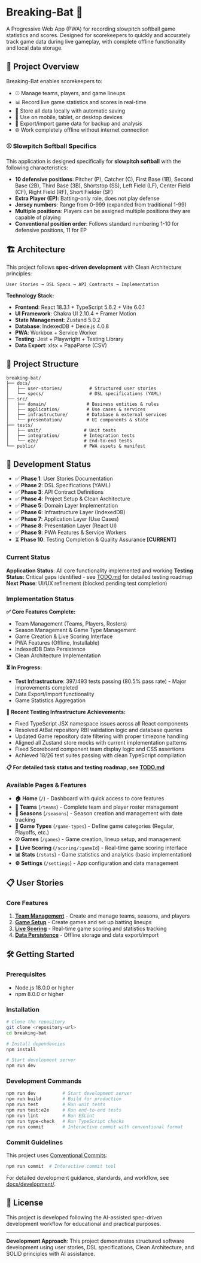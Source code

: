 # Breaking-Bat 🥎

A Progressive Web App (PWA) for recording slowpitch softball game statistics and scores. Designed for scorekeepers to quickly and accurately track game data during live gameplay, with complete offline functionality and local data storage.

## 🎯 Project Overview

Breaking-Bat enables scorekeepers to:

- ⚾ Manage teams, players, and game lineups
- 📊 Record live game statistics and scores in real-time
- 💾 Store all data locally with automatic saving
- 📱 Use on mobile, tablet, or desktop devices
- 🔄 Export/import game data for backup and analysis
- 🌐 Work completely offline without internet connection

### ⚾ Slowpitch Softball Specifics

This application is designed specifically for **slowpitch softball** with the following characteristics:

- **10 defensive positions**: Pitcher (P), Catcher (C), First Base (1B), Second Base (2B), Third Base (3B), Shortstop (SS), Left Field (LF), Center Field (CF), Right Field (RF), Short Fielder (SF)
- **Extra Player (EP)**: Batting-only role, does not play defense
- **Jersey numbers**: Range from 0-999 (expanded from traditional 1-99)
- **Multiple positions**: Players can be assigned multiple positions they are capable of playing
- **Conventional position order**: Follows standard numbering 1-10 for defensive positions, 11 for EP

## 🏗️ Architecture

This project follows **spec-driven development** with Clean Architecture principles:

```
User Stories → DSL Specs → API Contracts → Implementation
```

**Technology Stack:**

- **Frontend**: React 18.3.1 + TypeScript 5.6.2 + Vite 6.0.1
- **UI Framework**: Chakra UI 2.10.4 + Framer Motion
- **State Management**: Zustand 5.0.2
- **Database**: IndexedDB + Dexie.js 4.0.8
- **PWA**: Workbox + Service Worker
- **Testing**: Jest + Playwright + Testing Library
- **Data Export**: xlsx + PapaParse (CSV)

## 📁 Project Structure

```
breaking-bat/
├── docs/
│   ├── user-stories/          # Structured user stories
│   └── specs/                 # DSL specifications (YAML)
├── src/
│   ├── domain/               # Business entities & rules
│   ├── application/          # Use cases & services
│   ├── infrastructure/       # Database & external services
│   └── presentation/         # UI components & state
├── tests/
│   ├── unit/                # Unit tests
│   ├── integration/         # Integration tests
│   └── e2e/                 # End-to-end tests
└── public/                  # PWA assets & manifest
```

## 🚀 Development Status

- ✅ **Phase 1**: User Stories Documentation
- ✅ **Phase 2**: DSL Specifications (YAML)
- ✅ **Phase 3**: API Contract Definitions
- ✅ **Phase 4**: Project Setup & Clean Architecture
- ✅ **Phase 5**: Domain Layer Implementation
- ✅ **Phase 6**: Infrastructure Layer (IndexedDB)
- ✅ **Phase 7**: Application Layer (Use Cases)
- ✅ **Phase 8**: Presentation Layer (React UI)
- ✅ **Phase 9**: PWA Features & Service Workers
- ⏳ **Phase 10**: Testing Completion & Quality Assurance **[CURRENT]**

### Current Status

**Application Status**: All core functionality implemented and working
**Testing Status**: Critical gaps identified - see [TODO.md](TODO.md) for detailed testing roadmap
**Next Phase**: UI/UX refinement (blocked pending test completion)

### Implementation Status

**✅ Core Features Complete:**

- Team Management (Teams, Players, Rosters)
- Season Management & Game Type Management
- Game Creation & Live Scoring Interface
- PWA Features (Offline, Installable)
- IndexedDB Data Persistence
- Clean Architecture Implementation

**⏳ In Progress:**

- **Test Infrastructure**: 397/493 tests passing (80.5% pass rate) - Major improvements completed
- Data Export/Import functionality
- Game Statistics Aggregation

**🧪 Recent Testing Infrastructure Achievements:**

- Fixed TypeScript JSX namespace issues across all React components
- Resolved AtBat repository RBI validation logic and database queries
- Updated Game repository date filtering with proper timezone handling
- Aligned all Zustand store mocks with current implementation patterns
- Fixed Scoreboard component team display logic and CSS assertions
- Achieved 18/26 test suites passing with clean TypeScript compilation

**📋 For detailed task status and testing roadmap, see [TODO.md](TODO.md)**

### Available Pages & Features

- **🏠 Home** (`/`) - Dashboard with quick access to core features
- **👥 Teams** (`/teams`) - Complete team and player roster management
- **📅 Seasons** (`/seasons`) - Season creation and management with date tracking
- **🎯 Game Types** (`/game-types`) - Define game categories (Regular, Playoffs, etc.)
- **⚾ Games** (`/games`) - Game creation, lineup setup, and management
- **🎯 Live Scoring** (`/scoring/:gameId`) - Real-time game scoring interface
- **📊 Stats** (`/stats`) - Game statistics and analytics (basic implementation)
- **⚙️ Settings** (`/settings`) - App configuration and data management

## 📋 User Stories

### Core Features

1. **[Team Management](docs/user-stories/team-management.md)** - Create and manage teams, seasons, and players
2. **[Game Setup](docs/user-stories/game-setup.md)** - Create games and set up batting lineups
3. **[Live Scoring](docs/user-stories/live-scoring.md)** - Real-time game scoring and statistics tracking
4. **[Data Persistence](docs/user-stories/data-persistence.md)** - Offline storage and data export/import

## 🛠️ Getting Started

### Prerequisites

- Node.js 18.0.0 or higher
- npm 8.0.0 or higher

### Installation

```bash
# Clone the repository
git clone <repository-url>
cd breaking-bat

# Install dependencies
npm install

# Start development server
npm run dev
```

### Development Commands

```bash
npm run dev          # Start development server
npm run build        # Build for production
npm run test         # Run unit tests
npm run test:e2e     # Run end-to-end tests
npm run lint         # Run ESLint
npm run type-check   # Run TypeScript checks
npm run commit       # Interactive commit with conventional format
```

### Commit Guidelines

This project uses [Conventional Commits](https://conventionalcommits.org/):

```bash
npm run commit  # Interactive commit tool
```

For detailed development guidance, standards, and workflow, see [docs/development/](docs/development/).

## 📄 License

This project is developed following the AI-assisted spec-driven development workflow for educational and practical purposes.

---

**Development Approach**: This project demonstrates structured software development using user stories, DSL specifications, Clean Architecture, and SOLID principles with AI assistance.
